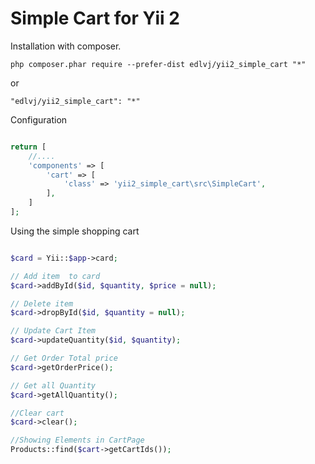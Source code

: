 Simple Cart for Yii 2
=======================

Installation with composer.
```
php composer.phar require --prefer-dist edlvj/yii2_simple_cart "*"
```
or 
```
"edlvj/yii2_simple_cart": "*"
```

Configuration

```php

return [
    //....
    'components' => [
        'cart' => [
            'class' => 'yii2_simple_cart\src\SimpleCart',
        ],
    ]
];

```

Using the simple shopping cart
```php

$card = Yii::$app->card;

// Add item  to card
$card->addById($id, $quantity, $price = null);

// Delete item
$card->dropById($id, $quantity = null);

// Update Cart Item
$card->updateQuantity($id, $quantity);

// Get Order Total price
$card->getOrderPrice();

// Get all Quantity
$card->getAllQuantity();

//Clear cart
$card->clear();

//Showing Elements in CartPage
Products::find($cart->getCartIds());

```